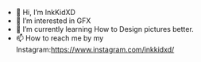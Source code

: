 - 👋 Hi, I’m InkKidXD
- 👀 I’m interested in GFX
- 🌱 I’m currently learning How to Design pictures better.
- 📫 How to reach me by my Instagram:https://www.instagram.com/inkkidxd/

